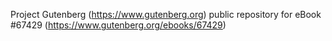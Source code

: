 Project Gutenberg (https://www.gutenberg.org) public repository for eBook #67429 (https://www.gutenberg.org/ebooks/67429)
